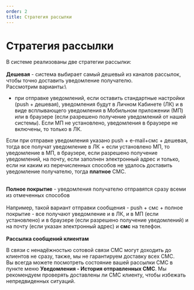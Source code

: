 ```yaml
---
order: 2
title: Стратегия рассылки
---
```


# Стратегия рассылки

В системе реализованы две стратегии рассылки:\
\
**Дешевая** - система выбирает самый дешевый из каналов рассылок, чтобы точно доставить уведомление получателю.\
Рассмотрим варианты:\


* при отправке уведомлений, если оставить стандартные настройки (push + дешевая), уведомления будут в Личном Кабинете (ЛК) и в виде всплывающего уведомления в Мобильном приложении (МП) или в браузере (если разрешено получение уведомлений от нашей системы). Если МП не установлено, уведомления в браузере не включены, то только в ЛК.

Если при отправке уведомления указано push + e-mail+смс + дешевая, тогда все получат уведомление в ЛК + если установлено МП, то уведомление в МП, в браузере, если разрешено получение уведомлений, на почту, если заполнен электронный адрес и только, если ни каким из перечисленных способов не удалось доставить уведомление получателю, тогда **платное** СМС.

\
**Полное покрытие** - уведомления получателю отправятся сразу всеми из отмеченных способов\
\
Например, такой вариант отправки сообщения - push + смс + полное покрытие - все получают уведомление и в ЛК, и в МП (если установлено) и в браузере (если разрешено получение уведомлений) и на почту (если указан электронный адрес) и **смс** на телефон.\
\
**Рассылка сообщений клиентам**

В связи с ненадёжностью сотовой связи СМС могут доходить до клиентов не сразу, также, мы не гарантируем доставку всех СМС.\
Вы всегда можете посмотреть состояние вашей рассылки СМС в пункте меню **Уведомления - История отправленных СМС**. Мы рекомендуем проверять доставлены ли СМС клиенту, чтобы избежать непредвиденных ситуаций.